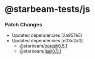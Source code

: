 # @starbeam-tests/js

### Patch Changes

- Updated dependencies [2a957e5]
- Updated dependencies [e03c2a0]
  - @starbeam/core@0.5.1
  - @starbeam/js@0.5.1
